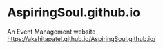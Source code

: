 # AspiringSoul.github.io
An Event Management website
https://akshitapatel.github.io/AspiringSoul.github.io/
